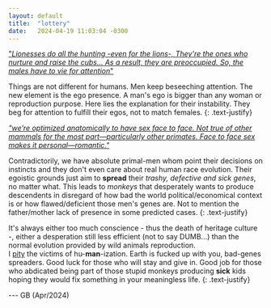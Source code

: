 ```yaml
---
layout: default
title:  "lottery"
date:   2024-04-19 11:03:04 -0300
---
```


["_Lionesses do all the hunting -even for the lions-, They're the ones who nurture and raise the cubs... As a result, they are preoccupied. So, the males have to vie for attention_"](https://www.quora.com/In-the-animal-kingdom-why-is-it-always-the-male-that-has-to-impress-the-female-Are-there-any-species-where-this-is-reversed)

Things are not different for humans. Men keep beseeching attention. The new element is the ego presence. A man's ego is bigger than any woman or reproduction purpose. Here lies the explanation for their instability. They beg for attention to fulfill their egos, not to match females. 
{: .text-justify}  
  
[_"we’re optimized anatomically to have sex face to face. Not true of other mammals for the most part—particularly other primates. Face to face sex makes it personal—romantic."_](https://www.quora.com/How-have-the-males-of-most-species-evolved-to-be-almost-useless-except-for-mating)  

Contradictorily, we have absolute primal-men whom point their decisions on instincts and they don't even care about real human race evolution. Their egoistic grounds just aim to **spread** their _trashy, defective and sick genes_, no matter what. This leads to _monkeys_ that desperately wants to produce descendents in disregard of how bad the world political/economical context is or how flawed/deficient those men's genes are. Not to mention the father/mother lack of presence in some predicted cases.
{: .text-justify}  
    
It's always either too much conscience - thus the death of heritage culture -, either a desperation still less efficient (not to say DUMB...) than the normal evolution provided by wild animals reproduction.   
I <u>pity</u> the victims of hu-**man**-ization. Earth is fucked up with you, bad-genes spreaders. Good luck for those who will stay and give in. Good job for those who abdicated being part of those stupid monkeys producing **sick** kids hoping they would fix something in your meaningless life.
{: .text-justify}  

--- GB (Apr/2024)

